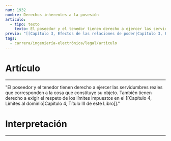 ```yaml
---
num: 1932
nombre: Derechos inherentes a la posesión
articulo:
  - tipo: texto
    texto: El poseedor y el tenedor tienen derecho a ejercer las servidumbres reales que corresponden a la cosa que constituye su objeto. También tienen derecho a exigir el respeto de los límites impuestos en el Capítulo 4, Título III de este Libro.
previo: "[[Capítulo 3, Efectos de las relaciones de poder|Capítulo 3, Efectos de las relaciones de poder]]"
tags:
  - carrera/ingeniería-electrónica/legal/articulo
---
```

# Artículo
---
"El poseedor y el tenedor tienen derecho a ejercer las servidumbres reales que corresponden a la cosa que constituye su objeto. También tienen derecho a exigir el respeto de los límites impuestos en el [[Capítulo 4, Límites al dominio|Capítulo 4, Título III de este Libro]]."

# Interpretación
---
